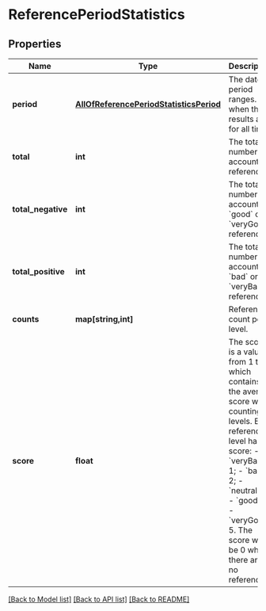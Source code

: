 # ReferencePeriodStatistics

## Properties
Name | Type | Description | Notes
------------ | ------------- | ------------- | -------------
**period** | [**AllOfReferencePeriodStatisticsPeriod**](AllOfReferencePeriodStatisticsPeriod.md) | The date period ranges. Null when the results are for all time. | [optional] 
**total** | **int** | The total number of accounted references. | [optional] 
**total_negative** | **int** | The total number of accounted &#x60;good&#x60; or &#x60;veryGood&#x60; references. | [optional] 
**total_positive** | **int** | The total number of accounted &#x60;bad&#x60; or &#x60;veryBad&#x60; references. | [optional] 
**counts** | **map[string,int]** | References count per level. | [optional] 
**score** | **float** | The score is a value from 1 to 5 which contains the average score when counting all levels. Each reference level has a score:  - &#x60;veryBad&#x60;: 1; - &#x60;bad&#x60;: 2; - &#x60;neutral&#x60;: 3; - &#x60;good&#x60;: 4; - &#x60;veryGood&#x60;: 5.  The score will be 0 when there are no references. | [optional] 

[[Back to Model list]](../../README.md#documentation-for-models) [[Back to API list]](../../README.md#documentation-for-api-endpoints) [[Back to README]](../../README.md)

